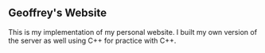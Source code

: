

## Geoffrey's Website


This is my implementation of my personal website. I built my own version of the server as well using C++ for practice with C++.